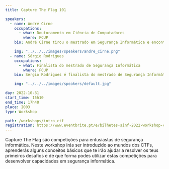 ```yaml
---
title: Capture The Flag 101

speakers:
  - name: André Cirne
    occupations:
      - what: Doutoramento em Ciência de Computadores
        where: FCUP
    bio: André Cirne tirou o mestrado em Segurança Informática e encontra-se a tirar o doutoramento em Ciência de Computadores  na FCUP. É investigador no INESC TEC e assistente convidado na FCUP. Atualmente está a liderar a equipa CTFs da Universidade do Porto, xSTF.

    img: "../../../images/speakers/andre_cirne.png"
  - name: Sérgio Rodrigues
    occupations:
      - what: Finalista do mestrado de Segurança Informática
        where: FCUP
    bio: Sérgio Rodrigues é finalista do mestrado de Segurança Informática na FCUP. É membro da equipa de CTFs da Universidade do Porto(xSTF) desde 2016 e fez parte da representação portuguesa no European Cyber Security Challenge de 2022.

    img: "../../../images/speakers/default.jpg"

day: 2022-10-31
start_time: 15h10
end_time: 17h40
place: I003
type: Workshop

path: /workshops/intro_ctf
registration: https://www.eventbrite.pt/e/bilhetes-sinf-2022-workshop-ctf-438708909157
---
```


Capture The Flag são competições para entusiastas de segurança informática. Neste workshop irás ser introduzido ao mundos dos CTFs, aprenderás alguns conceitos básicos que te irão ajudar a resolver os teus primeiros desafios e de que forma podes utilizar estas competições para desenvolver capacidades em segurança informática.
